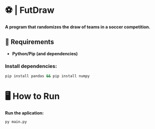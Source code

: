 # ⚽ | FutDraw
**A program that randomizes the draw of teams in a soccer competition.**
## 📁 Requirements
+ **Python/Pip (and dependencies)**
### Install dependencies:
```bash
pip install pandas && pip install numpy
```
# 🖥️ How to Run
**Run the aplication:**
```bash
py main.py
```

